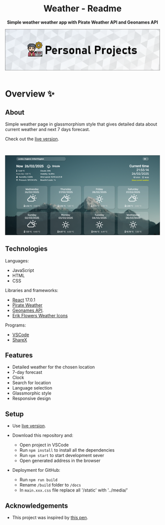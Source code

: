 <h1 align="center">Weather - Readme</h1>
<p align="center">
  <strong>
    Simple weather weather app with Pirate Weather API and Geonames API
  </strong>
</p>
<div align="center">
  <a href="https://www.frontendmentor.io/home">
    <img src="_for_readme/banner.png">
  </a>
</div>

<br>

# Overview :sparkles:

## About
Simple weather page in glassmorphism style that gives detailed data about current weather and next 7 days forecast.

Check out the [live version](https://pasek108.github.io/Weather/).

<br>

![preview](/_for_readme/preview.png)

## Technologies
Languages:
- JavaScript
- HTML
- CSS

Libraries and frameworks:
- [React](https://legacy.reactjs.org/blog/2020/10/20/react-v17.html) 17.0.1
- [Pirate Weather](https://pirateweather.net) 
- [Geonames API](https://www.geonames.org).
- [Erik Flowers Weather Icons](http://erikflowers.github.io/weather-icons/)
  
Programs:
- [VSCode](https://code.visualstudio.com)
- [ShareX](https://getsharex.com)

## Features
- Detailed weather for the chosen location  
- 7-day forecast  
- Clock  
- Search for location  
- Language selection  
- Glassmorphic style  
- Responsive design  

## Setup
- Use [live version](https://pasek108.github.io/Weather/).

- Download this repository and:
  - Open project in VSCode
  - Run `npm install` to install all the dependencies
  - Run  `npm start` to start development sever
  - Open generated address in the browser

- Deployment for GitHub:
  - Run `npm run build`
  - Rename `/build` folder to `/docs`
  - In `main.xxx.css` file replace all '/static' with '../media/'

## Acknowledgements
- This project was inspired by [this pen](https://codepen.io/Hyperplexed/pen/vYpXNJd).
